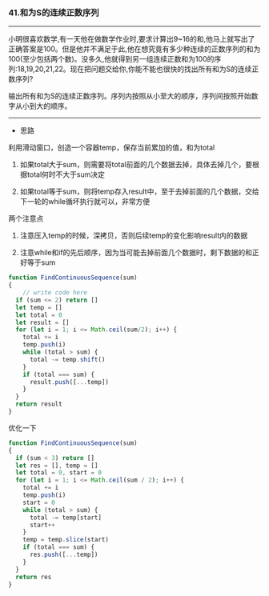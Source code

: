 ### 41.和为S的连续正数序列

---

小明很喜欢数学,有一天他在做数学作业时,要求计算出9~16的和,他马上就写出了正确答案是100。但是他并不满足于此,他在想究竟有多少种连续的正数序列的和为100(至少包括两个数)。没多久,他就得到另一组连续正数和为100的序列:18,19,20,21,22。现在把问题交给你,你能不能也很快的找出所有和为S的连续正数序列? 

输出所有和为S的连续正数序列。序列内按照从小至大的顺序，序列间按照开始数字从小到大的顺序。

---

* 思路

利用滑动窗口，创造一个容器temp，保存当前累加的值，和为total

1. 如果total大于sum，则需要将total前面的几个数据去掉，具体去掉几个，要根据total何时不大于sum决定

2. 如果total等于sum，则将temp存入result中，至于去掉前面的几个数据，交给下一轮的while循坏执行就可以，非常方便

两个注意点

1. 注意压入temp的时候，深拷贝，否则后续temp的变化影响result内的数据

2. 注意while和if的先后顺序，因为当可能去掉前面几个数据时，剩下数据的和正好等于sum

``` js
function FindContinuousSequence(sum)
{
    // write code here
  if (sum <= 2) return []
  let temp = []
  let total = 0
  let result = []
  for (let i = 1; i <= Math.ceil(sum/2); i++) {
    total += i
    temp.push(i)
    while (total > sum) {
      total -= temp.shift()
    }
    if (total === sum) {
      result.push([...temp])
    }
  }
  return result
}
```

优化一下
``` js
function FindContinuousSequence(sum)
{
  if (sum < 3) return []
  let res = [], temp = []
  let total = 0, start = 0
  for (let i = 1; i <= Math.ceil(sum / 2); i++) {
    total += i
    temp.push(i)
    start = 0
    while (total > sum) {
      total -= temp[start]
      start++
    }
    temp = temp.slice(start)
    if (total === sum) {
      res.push([...temp])
    }
  }
  return res
}
```
